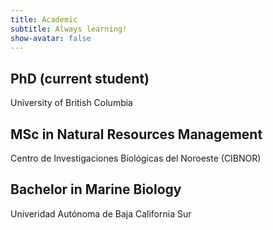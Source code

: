 ```yaml
---
title: Academic
subtitle: Always learning!
show-avatar: false
---
```


## PhD (current student)
University of British Columbia

## MSc in Natural Resources Management
Centro de Investigaciones Biológicas del Noroeste (CIBNOR)

## Bachelor in Marine Biology
Univeridad Autónoma de Baja California Sur 
